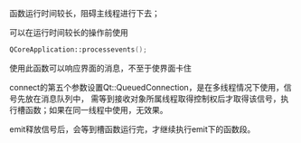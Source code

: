 函数运行时间较长，阻碍主线程进行下去；

可以在运行时间较长的操作前使用

```cpp
QCoreApplication::processevents();
```

使用此函数可以响应界面的消息，不至于使界面卡住

connect的第五个参数设置Qt::QueuedConnection，是在多线程情况下使用，信号先放在消息队列中， 需等到接收对象所属线程取得控制权后才取得该信号，执行槽函数；如果在同一线程中使用，无效果。

emit释放信号后，会等到槽函数运行完，才继续执行emit下的函数段。
